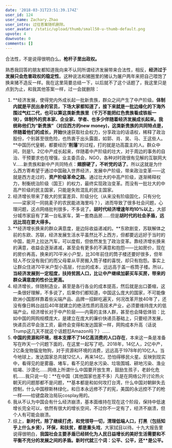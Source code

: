 ```yaml
---
date: '2018-03-31T23:51:39.174Z'
user_id: 124
user_name: Zachary.Zhao
user_intro: 过往答案随机删除。
user_avatar: /static/upload/thumb/small50-u-thumb-default.png
upvote: 4
downvote: 0
comments: []
---
```


合法性，不是说得很明白么。**枪杆子里出政权。**

熟悉我回答的朋友都知道我向来不认同所谓经济发展带来合法性，相反，**经济过于发展只会危害政权的稳定性**。这种说法和猪圈里的猪认为屠户两年来把自己喂饱了换来猪不造反一样。我在这里简要总结一下，以后就不了这个话题了，我这里只是点到为止，和我其他答案一样，过一会就删除：

  

1.  **经济发展，使得党内外成长起一批新贵族，群众之间产生了中产阶级。**体制内就是平民出身的官员，下场大家都知道了，接下来就是一批边缘化的下海外围过气红二代，也可以算这类新贵族里（千万不能把红色贵族看成铁板一块），体制外的资本家、企业家、学者、也多少伴随着经济发展成长起来。我统称他们为“新贵族”（对应西方的new money)，这类新贵族的共同特点是，伴随着他们的成长，开始**快速获取社会权力，分享政治的话语权，稀释了政治股份，个别甚至很危险，也热衷于出头露面，如郭、肖、吴、马、王这些人。**中国历代皇朝，都要经历“**削藩**”的过程，打的就是功高震主的人。群众中间，则是1，2亿中产成长起来，伴随着中产阶级的壮大，对于周边的事务的自治、干预要求也在增强，业主委员会，NGO，各种对时政很有见解的互联网大V……新贵族和新中产共同特点：**翅膀硬了，不听党的话了**。所以这就是为什么西方寄希望于通过中国融入世界经济，发展中产阶级，带来政治变革——这就是西方走过的，**资产阶级革命之路**。通过壮大的中高产阶级，逐渐稀释权力，制衡统治阶级（国王）的权力，最终实现政治变革。而没有一批壮大的中高产阶级的民主国家，只能是失败混乱的民主国家。
2.  经济增长带来了极大的贫富差异、阶级分化（从来没有阶级固化，只有分化——梁家河一同挑麦子的农民能进海里吗？），进而导致了很多社会问题，心理问题，这点网络批判很多，不多说了。**胡时代经济增速年均10%以上**，大部分城市家庭有了第一台私家车，第一套商品房……但是**胡时代的社会矛盾，远远比现在要大得多。**
3.  **经济增长换来的群众满意度，是边际收益递减的。**东欧剧变，苏联解体之前的东欧、苏联，经济发展生活水平虽然比不上西方，但都要远远好于当时的中国，能开上拉达汽车，可以度假，但依然发生了政治变革。靠经济增长换来的满意，收益会逐渐递减，甚至会有更多的不满意和抱怨——比如房价，现在的房价再高，换来的70平米小户型，比30年前住的筒子楼还要好很多，但年轻人不仅没有我们的而父母辈从平房搬入筒子楼的喜悦，却只有抱怨。事实上让群众住进70平米户型小高层，付出的成本，远远高于盖一栋筒子楼。所以，**当经济发展到一定程度，扶持贫困人口，比让中产继续加薪买车买房，带来的群众满意度的性价比更高。**
4.  经济增长，伴随制造业，甚至是各行各业的成本提高，然后就是出口萎缩，这一条很好理解，不多说了，后果你们都知道，中国这么庞大的国家，不可能像欧洲小国那样靠着些尖端产品、品牌一招鲜吃遍天，何况改革开放40年了，还没有像日韩台战后40年就建立的绝活性质的高技术产业，必须要维持庞大的低端产业。经济增长对于中产阶层——内需的主体人群，甚至也会降低体验：比如中国的网购规模庞大，是建立在庞大的廉价快递员基础上，只要经济发展，快递员迟早会涨工资，最终会变得和发达国家一样，网购成本升高（话说Trump这几天不就这个话题怼Amazon吗？）……
5.  **中国的资源和环境，根本支撑不了14亿高消费的人口存在**，本来这一条是准备写在昨天一个问题下面的，在这里一起写了吧。2018年，14亿人，2亿中产，2亿条宠物猫宠物狗，对于资源和环境的消费，远远高于1978年的10亿人。当今地球上，发达国家总共就12亿人，再来14亿，恐怕得移民火星。反映到现实中，看得见的是雾霾、堵车，看不见的是水污染、垃圾围城、耕地污染、渔业枯竭、沙漠化……网络上所谓什么中国要开放生育，鼓励生孩子，老龄化危机……我只说一句：**在中国（其他国家也差不多）凡是在网络公开讨论热火朝天的问题那都不是问题，**基本都是和如何攻打台湾，什么中国对朝鲜失去控制，什么中国穆斯林绿化，和日本永远修不了的宪，美国的永远控不了的枪一样——给键盘政治局玩cosplay用的。
6.  我从不认为中国会有什么经济崩溃，基本面维持在现在这个阶段，保持中低速增长完全可以，依然有很大的增长空间，不过你不一定有了，经济不崩溃，但个人有可能会崩溃。
7.  综上，**新时代，除了继续打虎，和党领导一切，清理低端人口，打黑（包括知乎上什么乡贤），环保，和扶贫，都是重头戏**，大家拭目以待。十九大报告里说得很明白，**我国社会主要矛盾已经转化为人民日益增长的美好生活需要和不平衡不充分的发展之间的矛盾。**新时代就三个词**：公平、公平，还\*\*是公平。**
